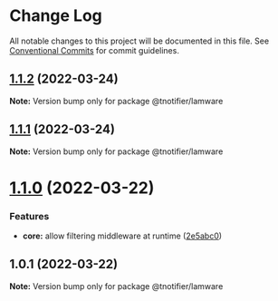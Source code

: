 # Change Log

All notable changes to this project will be documented in this file.
See [Conventional Commits](https://conventionalcommits.org) for commit guidelines.

## [1.1.2](https://github.com/tnotifier/lamware/compare/@tnotifier/lamware@1.1.1...@tnotifier/lamware@1.1.2) (2022-03-24)

**Note:** Version bump only for package @tnotifier/lamware





## [1.1.1](https://github.com/tnotifier/lamware/compare/@tnotifier/lamware@1.1.0...@tnotifier/lamware@1.1.1) (2022-03-24)

**Note:** Version bump only for package @tnotifier/lamware





# [1.1.0](https://github.com/tnotifier/lamware/compare/@tnotifier/lamware@1.0.1...@tnotifier/lamware@1.1.0) (2022-03-22)


### Features

* **core:** allow filtering middleware at runtime ([2e5abc0](https://github.com/tnotifier/lamware/commit/2e5abc090d5237e0ca4f601ed8a8dd204dcbf4da))





## 1.0.1 (2022-03-22)

**Note:** Version bump only for package @tnotifier/lamware
